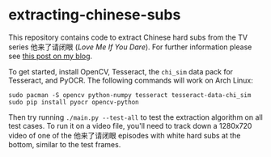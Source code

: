 # extracting-chinese-subs
This repository contains code to extract Chinese hard subs from the TV series 他来了请闭眼 (*Love Me If You Dare*). For further information please see [this post on my blog](http://www.kerrickstaley.com/2017/05/29/extracting-chinese-subs-part-1).

To get started, install OpenCV, Tesseract, the `chi_sim` data pack for Tesseract, and PyOCR. The following commands will work on Arch Linux:

```
sudo pacman -S opencv python-numpy tesseract tesseract-data-chi_sim
sudo pip install pyocr opencv-python
```

Then try running `./main.py --test-all` to test the extraction algorithm on all test cases. To run it on a video file, you'll need to track down a 1280x720 video of one of the 他来了请闭眼 episodes with white hard subs at the bottom, similar to the test frames.
